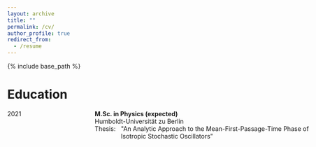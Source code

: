 ```yaml
---
layout: archive
title: ""
permalink: /cv/
author_profile: true
redirect_from:
  - /resume
---
```


{% include base_path %}

<style>

 .cv_block {
	position: relative;
 }
 
 .cv_block .cv_entry .time_window {
	position: absolute;
	left: 0px;
	top: 0px;
 }

 .cv_block .cv_entry .content {
	position: absolute;
	left: 200px;
	top: 0px;
 }

 .cv_block .cv_entry .content .title {
	font-weight: bold;
 }

 .cv_block .cv_entry .content .description {
	width: 500px;
	height: auto;
 }

 .cv_block .cv_entry .content .description .thesis {
	position: relative;
 }

 .cv_block .cv_entry .content .description .thesis .thesis_title {
	position: absolute;
	top: 0px;
	left: 60px;
 }

</style>

Education
======

<div class="cv_block education">

 <div class="cv_entry">
  <div class="time_window">
   2021
  </div>
  <div class="content">
   <div class="title"> M.Sc. in Physics (expected)</div>
   <div class="description">
    <div class="affiliation"> Humboldt-Universität zu Berlin </div>
    <div class="thesis"> 
	Thesis: 
	<div class="thesis_title">
		"An Analytic Approach to the Mean-First-Passage-Time Phase of Isotropic Stochastic Oscillators"
        </div>
    </div>
   </div>
  </div>
 </div>

</div>

<!--

<style>
table, td, tr {
	border: 0px;
	border-collapse: collapse;
	vertical-aligne: top;
}
td {
	padding: 5px;
	text-align: left;
}
</style>

Education
======
<table class="tabular_cv">
	<tr>
		<td>2021</td>	
		<td>
			<table class="inline_table">
				<tr><td>**M.Sc. in Physics** (expected)</td></tr>
				<tr><td>Humboldt-Universität zu Berlin</td></tr>
				<tr><td>Thesis: "An Analytic Approach to the Mean-First-Passage-Time Phase of Isotropic Stochastic Oscillators"</td></tr>
			</table>
		</td>
	</tr><tr>
		<td>2019</td>
		<td>
			<table class="inline_table">
				<tr><td>**B.Sc. in Physics**</td></tr>
				<tr><td>Humboldt-Universität zu Berlin</td></tr>
				<tr><td>Thesis: "Spatial modeling of cell polarization in *Saccharomyces cerevisiae*: Understanding the interplay of GTPase cycling and the cell's transport system"</td></tr>
			</table>
		</td>
	</tr>
</table>

Research and Work experience
======
<table class="tabular_cv">
	<tr>
		<td>2015-2018</td>
		<td>
			<table class="inline_table">
				<tr><td>**Student Assistant**</td></tr>
				<tr><td>[Theoretical Biophysics](https://rumo.biologie.hu-berlin.de/tbp/index.php/en//), Prof. Dr. Dr. h.c. Edda Klipp</td></tr>
			</table>
		</td>
	</tr>
</table>
-->

<!--  
Skills
======
* Skill 1
* Skill 2
  * Sub-skill 2.1
  * Sub-skill 2.2
  * Sub-skill 2.3
* Skill 3

Publications
======
  <ul>{% for post in site.publications %}
    {% include archive-single-cv.html %}
  {% endfor %}</ul>
  
Talks
======
  <ul>{% for post in site.talks %}
    {% include archive-single-talk-cv.html %}
  {% endfor %}</ul>
  
Teaching
======
  <ul>{% for post in site.teaching %}
    {% include archive-single-cv.html %}
  {% endfor %}</ul>
  
Service and leadership
======
* Currently signed in to 43 different slack teams
-->
